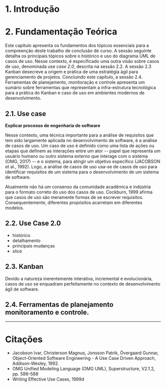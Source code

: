 # 1. Introdução

# 2. Fundamentação Teórica

Este capítulo apresenta os fundamentos dos tópicos essenciais para a compreenção deste trabalho de conclusão de curso. A sessão seguinte detalha os principais tópicos sobre o histórico e uso do diagrama UML de casos de uso. Nesse contexto, é especificado uma outra visão sobre casos de uso, denominada use *case 2.0*, descrita na sessão 2.2. A sessão 2.3 Kanban desecreve a origem e prática de uma estratégia ágil para gerenciamento de projetos. Concluindo este capítulo, a sessão 2.4. Ferramentas de planejamento, monitoração e controle apresenta um sumário sobre ferramentas que representam a infra-estrutura tecnológica para a prática do Kanban e caso de uso em ambientes modernos de desenvolvimento.

## 2.1. Use case

**Explicar processo de engenharia de software**

Nesse contexto, uma técnica importante para a análise de requisitos que tem sido largamente aplicada no desenvolvimento de software, é a análise de casos de uso. Um caso de uso é definido como uma lista de ações ou etapas que definem as interações entre um ator -- papel que representa um usuário humano ou outro sistema externo que interage com o sistema (OMG, 2017) -- e o sistema, para atingir um objetivo específico (JACOBSON et al., 1992). Logo, a análise de casos de uso usa-se de casos de uso para identificar requisitos de um sistema para o desenvolvimento de um sistema de software.

Atualmente não há um consenso da comunidade acadêmica e indústria para o formato correto do uso dos casos de uso. Cockburn, 1999 afirma que casos de uso são meramente formas de se escrever requisitos. Consequentemente, diferentes propósitos acarretam em diferentes modelos.

## 2.2. Use Case 2.0

- histórico
- detalhamento
- principais mudanças
- slice

## 2.3. Kanban

Devido a natureza inerentemente interativa, incremental e evolucionária, casos de uso se enquadram perfeitamente no contexto de desenvolvimento ágil de software.

## 2.4. Ferramentas de planejamento monitoramento e controle.



---
# Citações
* Jacobson Ivar, Christerson Magnus, Jonsson Patrik, Övergaard Gunnar, Object-Oriented Software Engineering - A Use Case Driven Approach, Addison-Wesley, 1992.
* OMG Unified Modeling Language (OMG UML), Superstructure, V2.1.2, pp. 586–588
* Writing Effective Use Cases, 1999d